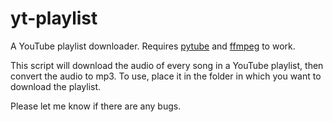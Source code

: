 # yt-playlist
A YouTube playlist downloader. Requires [pytube](https://github.com/nficano/pytube) and [ffmpeg](https://www.ffmpeg.org/) to work.

This script will download the audio of every song in a YouTube playlist, then convert the audio to mp3. To use, place it in the folder in which you want to download the playlist.

Please let me know if there are any bugs.
